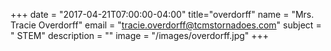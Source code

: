 +++
date = "2017-04-21T07:00:00-04:00"
title="overdorff"
name = "Mrs. Tracie Overdorff"
email = "tracie.overdorff@tcmstornadoes.com"
subject = " STEM"
description = ""
image = "/images/overdorff.jpg"
+++
